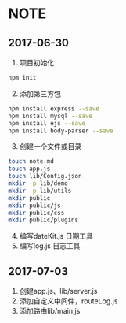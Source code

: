 # NOTE

## 2017-06-30
1. 项目初始化
```sh
npm init
```
2. 添加第三方包
```sh
npm install express --save
npm install mysql --save
npm install ejs --save
npm install body-parser --save
```
3. 创建一个文件或目录
```sh
touch note.md
touch app.js
touch lib/Config.json
mkdir -p lib/demo
mkdir -p lib/utils
mkdir public
mkdir public/js
mkdir public/css
mkdir public/plugins
```
4. 编写dateKit.js 日期工具
5. 编写log.js 日志工具

## 2017-07-03
1. 创建app.js、lib/server.js
2. 添加自定义中间件，routeLog.js
3. 添加路由lib/main.js
